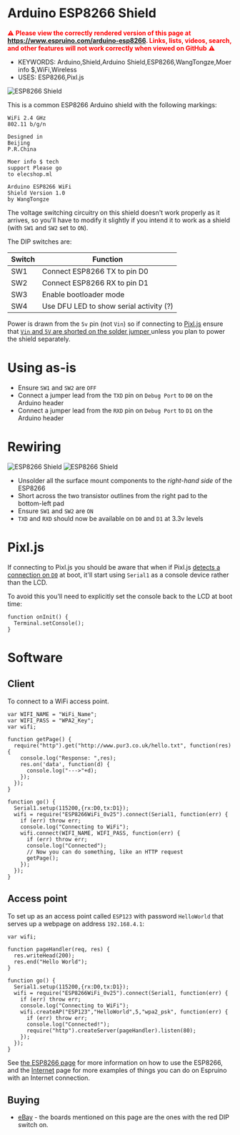 <!--- Copyright (c) 2018 Gordon Williams, Pur3 Ltd. See the file LICENSE for copying permission. -->
Arduino ESP8266 Shield
=======================

<span style="color:red">:warning: **Please view the correctly rendered version of this page at https://www.espruino.com/arduino-esp8266. Links, lists, videos, search, and other features will not work correctly when viewed on GitHub** :warning:</span>

* KEYWORDS: Arduino,Shield,Arduino Shield,ESP8266,WangTongze,Moer info $,WiFi,Wireless
* USES: ESP8266,Pixl.js

![ESP8266 Shield](arduino-esp8266/board.jpg)

This is a common ESP8266 Arduino shield with the following markings:

```
WiFi 2.4 GHz
802.11 b/g/n
```

```
Designed in
Beijing
P.R.China
```

```
Moer info $ tech
support Please go
to elecshop.ml
```

```
Arduino ESP8266 WiFi
Shield Version 1.0
by WangTongze
```

The voltage switching circuitry on this shield doesn't work properly as it
arrives, so you'll have to modify it slightly if you intend it to work as
a shield (with `SW1` and `SW2` set to `ON`).

The DIP switches are:

| Switch | Function |
|-----|-------------------|
| SW1 | Connect ESP8266 TX to pin D0 |
| SW2 | Connect ESP8266 RX to pin D1 |
| SW3 | Enable bootloader mode |
| SW4 | Use DFU LED to show serial activity (?) |

Power is drawn from the `5v` pin (not `Vin`) so if connecting to [Pixl.js](/Pixl.js)
ensure that [`Vin` and `5V` are shorted on the solder jumper ](/Pixl.js#shield-power)
unless you plan to power the shield separately.

# Using as-is

* Ensure `SW1` and `SW2` are `OFF`
* Connect a jumper lead from the `TXD` pin on `Debug Port` to `D0` on the Arduino header
* Connect a jumper lead from the `RXD` pin on `Debug Port` to `D1` on the Arduino header

# Rewiring

![ESP8266 Shield](arduino-esp8266/wiring.png)
![ESP8266 Shield](arduino-esp8266/mod.jpg)

* Unsolder all the surface mount components to the *right-hand side* of the ESP8266
* Short across the two transistor outlines from the right pad to the bottom-left pad
* Ensure `SW1` and `SW2` are `ON`
* `TXD` and `RXD` should now be available on `D0` and `D1` at 3.3v levels

# Pixl.js

If connecting to Pixl.js you should be aware that when if Pixl.js [detects a
connection on `D0`](/Pixl.js#serial-console) at boot, it'll start using `Serial1`
as a console device rather than the LCD.

To avoid this you'll need to explicitly set the console back to the LCD at boot
time:

```
function onInit() {
  Terminal.setConsole();
}
```

# Software

## Client

To connect to a WiFi access point.

```
var WIFI_NAME = "WiFi_Name";
var WIFI_PASS = "WPA2_Key";
var wifi;

function getPage() {
  require("http").get("http://www.pur3.co.uk/hello.txt", function(res) {
    console.log("Response: ",res);
    res.on('data', function(d) {
      console.log("--->"+d);
    });
  });
}

function go() {
  Serial1.setup(115200,{rx:D0,tx:D1});
  wifi = require("ESP8266WiFi_0v25").connect(Serial1, function(err) {
    if (err) throw err;
    console.log("Connecting to WiFi");
    wifi.connect(WIFI_NAME, WIFI_PASS, function(err) {
      if (err) throw err;
      console.log("Connected");
      // Now you can do something, like an HTTP request
      getPage();
    });
  });
}
```

## Access point

To set up as an access point called `ESP123` with password `HelloWorld`
that serves up a webpage on address `192.168.4.1`:

```
var wifi;

function pageHandler(req, res) {
  res.writeHead(200);
  res.end("Hello World");
}

function go() {
  Serial1.setup(115200,{rx:D0,tx:D1});
  wifi = require("ESP8266WiFi_0v25").connect(Serial1, function(err) {
    if (err) throw err;
    console.log("Connecting to WiFi");
    wifi.createAP("ESP123","HelloWorld",5,"wpa2_psk", function(err) {   
      if (err) throw err;
      console.log("Connected!");
      require("http").createServer(pageHandler).listen(80);
    });
  });
}
```

See [the ESP8266 page](/ESP8266#software) for more information on how to
use the ESP8266, and the [Internet](/Internet) page for more examples
of things you can do on Espruino  with an Internet connection.


Buying
-----

* [eBay](http://www.ebay.com/sch/i.html?_nkw=arduino+esp8266+serial+shield) - the
boards mentioned on this page are the ones with the red DIP switch on.
